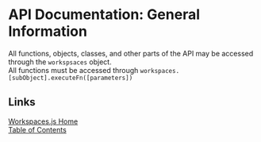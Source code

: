 <!--Update Table of Contents when creating new pages in the API documentation.-->
# API Documentation: General Information
All functions, objects, classes, and other parts of the API may be accessed through the `workspsaces` object.  
All functions must be accessed through `workspaces.[subObject].executeFn([parameters])`
## Links
[Workspaces.js Home](/index.md)  
[Table of Contents](tableOfContents)